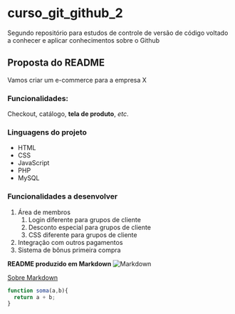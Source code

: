 # curso_git_github_2
Segundo repositório para estudos de controle de versão de código voltado a conhecer e aplicar conhecimentos sobre o Github

## Proposta do README

Vamos criar um e-commerce para a empresa X

### Funcionalidades:

Checkout, catálogo, __tela de produto__, _etc_.

### Linguagens do projeto

* HTML
* CSS
* JavaScript
* PHP
* MySQL

### Funcionalidades a desenvolver

1. Área de membros
   1. Login diferente para grupos de cliente
   2. Desconto especial para grupos de cliente
   3. CSS diferente para grupos de cliente
2. Integração com outros pagamentos
3. Sistema de bônus primeira compra


**README produzido em Markdown**
![Markdown](https://th.bing.com/th/id/R.13576f268705c0ec6068ef0ecdf6d28d?rik=6%2f8JvkJKVUJUEw&riu=http%3a%2f%2fweibeld.net%2fassets%2ficons%2fmarkdown.png&ehk=xKTpwb%2b1EGaawDHH9SE0uXeUYCFPBtixuu6w1OYpWIc%3d&risl=&pid=ImgRaw&r=0)

[Sobre Markdown](https://www.markdownguide.org/)

``` javascript
function soma(a,b){
  return a + b;
}
 ```